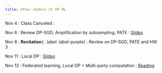 ```yaml
---
title: Other models of DP ML
---
```


Nov 4
: Class Canceled 
  : 

Nov 6
: Review DP-SGD; Amplification by subsampling; PATE
  : [Slides](https://drive.google.com/file/d/1VOleRaSoXoZkME1lx23g8sg-nAVyGwob/view?usp=sharing)

Nov 8
: **Recitation**{: .label .label-purple}
  : Review on DP-SGD, PATE and HW 3

Nov 11
: Local DP
  : [Slides](https://drive.google.com/file/d/107yveORwiO_eppaWUeEhZ2cov-r0jf3J/view?usp=sharing)
  
Nov 13
: Federated learning, Local DP + Multi-party computation
  : [Reading](https://research.google/blog/federated-learning-with-formal-differential-privacy-guarantees/)